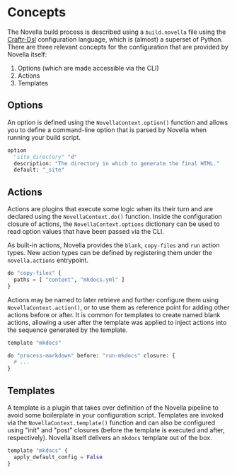 # Concepts

  [Craftr-Dsl]: https://github.com/craftr-build/craftr-dsl/

The Novella build process is described using a `build.novella` file using the [Craftr-Dsl][] configuration language,
which is (almost) a superset of Python. There are three relevant concepts for the configuration that are provided by
Novella itself:

1. Options (which are made accessible via the CLI)
2. Actions
3. Templates

## Options

An option is defined using the `NovellaContext.option()` function and allows you to define a command-line option that
is parsed by Novella when running your build script.

```py
option
  "site_directory" "d"
  description: "The directory in which to generate the final HTML."
  default: "_site"
```

## Actions

Actions are plugins that execute some logic when its their turn and are declared using the `NovellaContext.do()`
function. Inside the configuration closure of actions, the `NovellaContext.options` dictionary can be used to
read option values that have been passed via the CLI.

As built-in actions, Novella provides the `blank`, `copy-files` and `run` action types. New action types can be defined
by registering them under the `novella.actions` entrypoint.

```py
do "copy-files" {
  paths = [ "content", "mkdocs.yml" ]
}
```

Actions may be named to later retrieve and further configure them using `NovellaContext.action()`, or to use them
as reference point for adding other actions before or after. It is common for templates to create named blank actions,
allowing a user after the template was applied to inject actions into the sequence generated by the template.

```py
template "mkdocs"

do "process-markdown" before: "run-mkdocs" closure: {
  # ...
}
```

## Templates

A template is a plugin that takes over definition of the Novella pipeline to avoid some boilerplate in your
configuration script. Templates are invoked via the `NovellaContext.template()` function and can also be
configured using "init" and "post" closures (before the template is executed and after, respectively). Novella
itself delivers an `mkdocs` template out of the box.

```py
template "mkdocs" {
  apply_default_config = False
}
```
